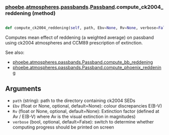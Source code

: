 ### [phoebe](phoebe.md).[atmospheres](phoebe.atmospheres.md).[passbands](phoebe.atmospheres.passbands.md).[Passband](phoebe.atmospheres.passbands.Passband.md).compute_ck2004_reddening (method)


```py

def compute_ck2004_reddening(self, path, Ebv=None, Rv=None, verbose=False)

```



Computes mean effect of reddening (a weighted average) on passband using
ck2004 atmospheres and CCM89 prescription of extinction.

See also:
* [phoebe.atmospheres.passbands.Passband.compute_bb_reddening](phoebe.atmospheres.passbands.Passband.compute_bb_reddening.md)
* [phoebe.atmospheres.passbands.Passband.compute_phoenix_reddening](phoebe.atmospheres.passbands.Passband.compute_phoenix_reddening.md)

Arguments
------------
* `path` (string): path to the directory containing ck2004 SEDs
* `Ebv` (float or None, optional, default=None): colour discrepancies E(B-V)
* `Rv` (float or None, optional, default=None): Extinction factor
    (defined at Av / E(B-V) where Av is the visual extinction in magnitudes)
* `verbose` (bool, optional, default=False): switch to determine whether
    computing progress should be printed on screen

